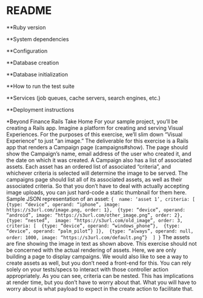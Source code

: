 # README

**Ruby version

**System dependencies

**Configuration

**Database creation

**Database initialization

**How to run the test suite

**Services (job queues, cache servers, search engines, etc.)

**Deployment instructions

*Beyond Finance Rails Take Home
For your sample project, you’ll be creating a Rails app. 
Imagine a platform for creating and serving Visual Experiences. For the 
purposes of this exercise, we’ll slim down “Visual Experience” to just “an 
image.” 
The deliverable for this exercise is a Rails app that renders a Campaign 
page (campaigns#show). The page should show the Campaign’s name, 
email address of the user who created it, and the date on which it was 
created. 
A Campaign also has a list of associated assets. Each asset has an 
ordered list of associated “criteria”, and whichever criteria is selected will 
determine the image to be served. 
The campaigns page should list all of its associated assets, as well as their 
associated criteria. So that you don’t have to deal with actually accepting 
image uploads, you can just hard-code a static thumbnail for them here. 
Sample JSON representation of an asset: 
`{ 
name: ‘asset 1’,
criteria: [
{type: “device”, operand: “iphone”, image: https://s3url.com/image.png, order: 1}, 
{type: “device”, operand: “android”, image: “https://s3url.com/other_image.png”, order: 2}, {type: “nested”, 
image: “https://s3url.com/old_image”, order: 3, criteria: [ 
{type: “device”, operand: “windows_phone”}, 
{type: “device”, operand: “palm_pilot”} ]}, 
{type: “always”, operand: null, order: 1000, image: “https://s3url.com/default.png”} 
] }`
The assets are fine showing the image in text as shown above. This 
exercise should not be concerned with the actual rendering of assets. 
Here, we are only building a page to display campaigns.
We would also like to see a way to create assets as well, but you don’t 
need a front-end for this. You can rely solely on your tests/specs to interact 
with those controller action appropriately. As you can see, criteria can be 
nested. This has implications at render time, but you don’t have to worry 
about that. What you will have to worry about is what payload to expect in 
the create action to facilitate that.
